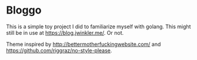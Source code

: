 # Bloggo

This is a simple toy project I did to familiarize myself with golang. This might
still be in use at <https://blog.jwinkler.me/>. Or not.

Theme inspired by <http://bettermotherfuckingwebsite.com/> and
<https://github.com/riggraz/no-style-please>.

